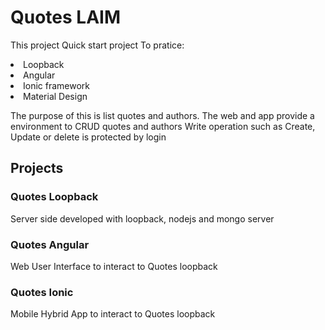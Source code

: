 # Quotes LAIM

This project Quick start project To pratice: 

<li>Loopback
<li>Angular
<li>Ionic framework
<li>Material Design

The purpose of this is list quotes and authors.
The web and app provide a environment to CRUD quotes and authors
Write operation such as Create, Update or delete is protected by login

## Projects


### Quotes Loopback

Server side developed with loopback, nodejs and mongo server

### Quotes Angular

Web User Interface to interact to Quotes loopback

### Quotes Ionic

Mobile Hybrid App to interact to Quotes loopback

